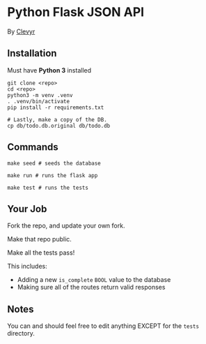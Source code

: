 Python Flask JSON API
===
By [Clevyr](https://clevyr.com)

## Installation

Must have **Python 3** installed

```
git clone <repo>
cd <repo>
python3 -m venv .venv
. .venv/bin/activate
pip install -r requirements.txt

# Lastly, make a copy of the DB.
cp db/todo.db.original db/todo.db
```

## Commands
```
make seed # seeds the database

make run # runs the flask app

make test # runs the tests
```

## Your Job

Fork the repo, and update your own fork.

Make that repo public.

Make all the tests pass!

This includes:
* Adding a new `is_complete` `BOOL` value to the database
* Making sure all of the routes return valid responses


## Notes

You can and should feel free to edit anything EXCEPT for the `tests` directory.
